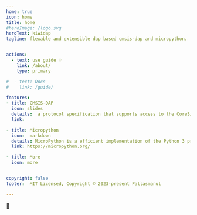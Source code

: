 ```yaml
---
home: true
icon: home
title: home
#heroImage: /logo.svg
heroText: kiwidap
tagline: flexable and extensible dap based cmsis-dap and micropython.


actions:
  - text: use guide 💡
    link: /about/
    type: primary

#  - text: Docs
#    link: /guide/

features:
- title: CMSIS-DAP
  icon: slides
  details:  a protocol specification that supports access to the CoreSight Debug Access Port (DAP)
  link: 

- title: Micropython
  icon:  markdown
  details: MicroPython is a efficient implementation of the Python 3 programming language that run on microcontrollers
  link: https://micropython.org/

- title: More
  icon: more


copyright: false
footer:  MIT Licensed, Copyright © 2023-present Pallasmanul

---
```


:jack_o_lantern: